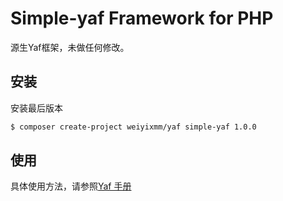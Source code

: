 # Simple-yaf Framework for PHP 

源生Yaf框架，未做任何修改。

## 安装

安装最后版本

```bash
$ composer create-project weiyixmm/yaf simple-yaf 1.0.0
```

## 使用
具体使用方法，请参照[Yaf 手册](https://www.laruence.com/manual/index.html)
